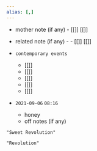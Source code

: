 ```yaml
---
alias: [,]
---
```

- mother note (if any)
		- [[]] [[]]
- related note (if any) -
		- [[]] [[]]
- `contemporary events`
	- [[]]
	- [[]]
	- [[]]
	- [[]]
	- [[]]

- `2021-09-06`  `08:16`
	- honey
	- off notes (if any)

```query
"Sweet Revolution"
```
```query
"Revolution"
```